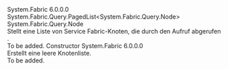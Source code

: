 <Type Name="NodeList" FullName="System.Fabric.Query.NodeList">
  <TypeSignature Language="C#" Value="public sealed class NodeList : System.Fabric.Query.PagedList&lt;System.Fabric.Query.Node&gt;" />
  <TypeSignature Language="ILAsm" Value=".class public auto ansi sealed beforefieldinit NodeList extends System.Fabric.Query.PagedList`1&lt;class System.Fabric.Query.Node&gt;" />
  <TypeSignature Language="DocId" Value="T:System.Fabric.Query.NodeList" />
  <TypeSignature Language="VB.NET" Value="Public NotInheritable Class NodeList&#xA;Inherits PagedList(Of Node)" />
  <TypeSignature Language="F#" Value="type NodeList = class&#xA;    inherit PagedList&lt;Node&gt;" />
  <AssemblyInfo>
    <AssemblyName>System.Fabric</AssemblyName>
    <AssemblyVersion>6.0.0.0</AssemblyVersion>
  </AssemblyInfo>
  <Base>
    <BaseTypeName>System.Fabric.Query.PagedList&lt;System.Fabric.Query.Node&gt;</BaseTypeName>
    <BaseTypeArguments>
      <BaseTypeArgument TypeParamName="T">System.Fabric.Query.Node</BaseTypeArgument>
    </BaseTypeArguments>
  </Base>
  <Interfaces />
  <Docs>
    <summary>
      <para>Stellt eine Liste von Service Fabric-Knoten, die durch den Aufruf abgerufen <see cref="M:System.Fabric.FabricClient.QueryClient.GetNodeListAsync" />.</para>
    </summary>
    <remarks>To be added.</remarks>
  </Docs>
  <Members>
    <Member MemberName=".ctor">
      <MemberSignature Language="C#" Value="public NodeList ();" />
      <MemberSignature Language="ILAsm" Value=".method public hidebysig specialname rtspecialname instance void .ctor() cil managed" />
      <MemberSignature Language="DocId" Value="M:System.Fabric.Query.NodeList.#ctor" />
      <MemberSignature Language="VB.NET" Value="Public Sub New ()" />
      <MemberType>Constructor</MemberType>
      <AssemblyInfo>
        <AssemblyName>System.Fabric</AssemblyName>
        <AssemblyVersion>6.0.0.0</AssemblyVersion>
      </AssemblyInfo>
      <Parameters />
      <Docs>
        <summary>
          <para>
            Erstellt eine leere Knotenliste.
            </para>
        </summary>
        <remarks>To be added.</remarks>
      </Docs>
    </Member>
  </Members>
</Type>